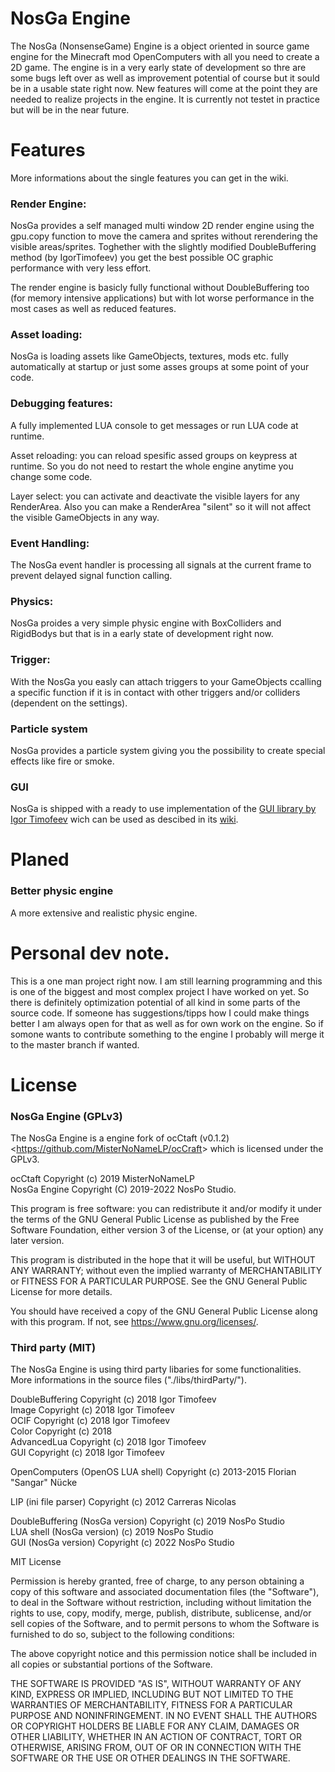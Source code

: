 # NosGa Engine
The NosGa (NonsenseGame) Engine is a object oriented in source game engine for the Minecraft mod OpenComputers with all you need to create a 2D game.
The engine is in a very early state of development so thre are some bugs left over as well as improvement potential of course but it sould be in a usable state right now.
New features will come at the point they are needed to realize projects in the engine.
It is currently not testet in practice but will be in the near future.

# Features

More informations about the single features you can get in the wiki.

### Render Engine:
NosGa provides a self managed multi window 2D render engine using the gpu.copy function to move the camera and sprites without rerendering the visible areas/sprites.
Toghether with the slightly modified DoubleBuffering method (by IgorTimofeev) you get the best possible OC graphic performance with very less effort.
		
The render engine is basicly fully functional without DoubleBuffering too (for memory intensive applications) but with lot worse performance in the most cases as well as reduced features.
	
### Asset loading:
NosGa is loading assets like GameObjects, textures, mods etc. fully automatically at startup or just some asses groups at some point of your code.
	
### Debugging features:
A fully implemented LUA console to get messages or run LUA code at runtime.

Asset reloading: you can reload spesific assed groups on keypress at runtime.
So you do not need to restart the whole engine anytime you change some code.

Layer select: you can activate and deactivate the visible layers for any RenderArea.
Also you can make a RenderArea "silent" so it will not affect the visible GameObjects in any way.
	
### Event Handling:
The NosGa event handler is processing all signals at the current frame to prevent delayed signal function calling.
	
### Physics:
NosGa proides a very simple physic engine with BoxColliders and RigidBodys but that is in a early state of development right now.
	
### Trigger:
With the NosGa you easly can attach triggers to your GameObjects ccalling a specific function if it is in contact with other triggers and/or colliders (dependent on the settings).

### Particle system
NosGa provides a particle system giving you the possibility to create special effects like fire or smoke.

### GUI
NosGa is shipped with a ready to use implementation of the [GUI library by Igor Timofeev](https://github.com/IgorTimofeev/GUI)  wich can be used as descibed in its [wiki](https://github.com/IgorTimofeev/GUI/tree/0fadb161469d404d477dd9babfdc9a5aa42ff203).

# Planed
### Better physic engine
A more extensive and realistic physic engine.

# Personal dev note.
This is a one man project right now. I am still learning programming and this is one of the biggest and most complex project I have worked on yet.
So there is definitely optimization potential of all kind in some parts of the source code.
If someone has suggestions/tipps how I could make things better I am always open for that as well as for own work on the engine.
So if somone wants to contribute something to the engine I probably will merge it to the master branch if wanted.

# License
### NosGa Engine (GPLv3)
The NosGa Engine is a engine fork of ocCtaft (v0.1.2) <<https://github.com/MisterNoNameLP/ocCraft>>
which is licensed under the GPLv3.

ocCtaft Copyright (c) 2019 MisterNoNameLP  
NosGa Engine Copyright (C) 2019-2022 NosPo Studio.

This program is free software: you can redistribute it and/or modify
it under the terms of the GNU General Public License as published by
the Free Software Foundation, either version 3 of the License, or
(at your option) any later version.

This program is distributed in the hope that it will be useful,
but WITHOUT ANY WARRANTY; without even the implied warranty of
MERCHANTABILITY or FITNESS FOR A PARTICULAR PURPOSE.  See the
GNU General Public License for more details.

You should have received a copy of the GNU General Public License
along with this program.  If not, see <https://www.gnu.org/licenses/>.

### Third party (MIT)
The NosGa Engine is using third party libaries for some functionalities.  
More informations in the source files ("./libs/thirdParty/").

DoubleBuffering Copyright (c) 2018 Igor Timofeev  
Image Copyright (c) 2018 Igor Timofeev  
OCIF Copyright (c) 2018 Igor Timofeev  
Color Copyright (c) 2018   
AdvancedLua Copyright (c) 2018 Igor Timofeev  
GUI Copyright (c) 2018 Igor Timofeev  

OpenComputers (OpenOS LUA shell) Copyright (c) 2013-2015 Florian "Sangar" Nücke  

LIP (ini file parser) Copyright (c) 2012 Carreras Nicolas  

DoubleBuffering (NosGa version) Copyright (c) 2019 NosPo Studio  
LUA shell (NosGa version) (c) 2019 NosPo Studio  
GUI (NosGa version) Copyright (c) 2022 NosPo Studio  

MIT License

Permission is hereby granted, free of charge, to any person obtaining a copy
of this software and associated documentation files (the "Software"), to deal
in the Software without restriction, including without limitation the rights
to use, copy, modify, merge, publish, distribute, sublicense, and/or sell
copies of the Software, and to permit persons to whom the Software is
furnished to do so, subject to the following conditions:

The above copyright notice and this permission notice shall be included in all
copies or substantial portions of the Software.

THE SOFTWARE IS PROVIDED "AS IS", WITHOUT WARRANTY OF ANY KIND, EXPRESS OR
IMPLIED, INCLUDING BUT NOT LIMITED TO THE WARRANTIES OF MERCHANTABILITY,
FITNESS FOR A PARTICULAR PURPOSE AND NONINFRINGEMENT. IN NO EVENT SHALL THE
AUTHORS OR COPYRIGHT HOLDERS BE LIABLE FOR ANY CLAIM, DAMAGES OR OTHER
LIABILITY, WHETHER IN AN ACTION OF CONTRACT, TORT OR OTHERWISE, ARISING FROM,
OUT OF OR IN CONNECTION WITH THE SOFTWARE OR THE USE OR OTHER DEALINGS IN THE
SOFTWARE.	
